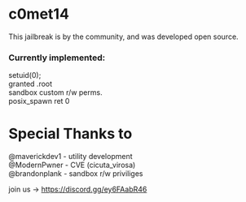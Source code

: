 # c0met14


This jailbreak is by the community, and was developed open source.

### Currently implemented: 
setuid(0); <br />
granted .root<br />
sandbox custom r/w perms.<br />
posix_spawn ret 0

# Special Thanks to
@maverickdev1 - utility development<br />
@ModernPwner - CVE (cicuta_virosa)<br />
@brandonplank - sandbox r/w priviliges


join us -> https://discord.gg/ey6FAabR46

